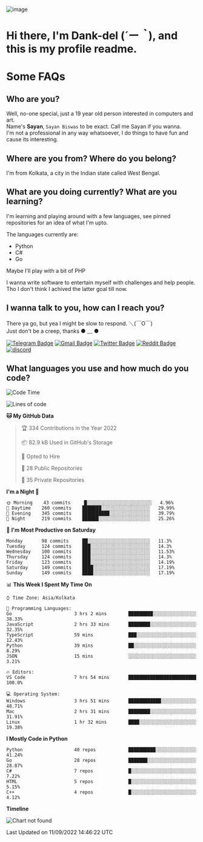 ![image](https://user-images.githubusercontent.com/63096193/125182844-29f20800-e22f-11eb-8dc9-b0f2d29647bb.png)

# **Hi there, I'm Dank-del (*´ー｀*), and this is my profile readme.**
<!--  [![Profile views](https://gpvc.arturio.dev/dank-del)](https://github.com/dank-del) -->
# Some FAQs

## **Who are you?**

Well, no-one special, just a 19 year old person interested in computers and art. \
Name's **Sayan**, `Sayan Biswas` to be exact. Call me Sayan if you wanna. \
I'm not a professional in any way whatsoever, I do things to have fun and cause its interesting.

## **Where are you from? Where do you belong?**

I'm from Kolkata, a city in the Indian state called West Bengal.

## **What are you doing currently? What are you learning?**

I'm learning and playing around with a few languages, see pinned repositories for an idea of what I'm upto.

The languages currently are:

- Python
- C#
- Go

Maybe I'll play with a bit of PHP

I wanna write software to entertain myself with challenges and help people. \
Tho I don't think I achived the latter goal till now.

<!--## **Eww, I see a weeb profile.**

Can't help it, it's the best way to hide my face on this account
> Why do people hate weebs .-.

## **Cool, what more interests you?**

My interests are quite, weird. They're scattered all over the place. \
I've been fascinated by music and have studied it since the age of 6, I've performed on stage and on air but yeah now I've been away from that. I specialize in key instruments. \
Another thing that interests me is Media Production, aka, working with audio, video and broadcasting media.

> I just like art in general. also feeds the reason of me being obsessed with Japanese drawings (⋟ ﹏ ⋞)-->

## **I wanna talk to you, how can I reach you?**

There ya go, but yea I might be slow to respond. ＼(￣O￣) \
Just don't be a creep, thanks ● ﹏ ●

[![Telegram Badge](https://img.shields.io/badge/-dank_as_fuck-1ca0f1?style=flat-square&logo=telegram&logoColor=white&link=https://t.me/dank_as_fuck)](https://t.me/dank_as_fuck)
[![Gmail Badge](https://img.shields.io/badge/-chizuru@kanojo.tk-c14438?style=flat-square&logo=Gmail&logoColor=white&link=mailto:chizuru@kanojo.tk)](mailto:chizuru@kanojo.tk)
[![Twitter Badge](https://img.shields.io/twitter/follow/TheDankDel?style=social)](https://twitter.com/TheDankDel)
[![Reddit Badge](https://img.shields.io/reddit/user-karma/combined/dank_as_fuck_?style=social)](https://www.reddit.com/user/dank_as_fuck_/)
[![discord](https://discord-md-badge.vercel.app/api/shield/506536929152466945?style=social)](https://discordapp.com/users/506536929152466945)

## **What languages you use and how much do you code?**

<!--START_SECTION:waka-->
![Code Time](http://img.shields.io/badge/Code%20Time-737%20hrs%203%20mins-blue)

![Lines of code](https://img.shields.io/badge/From%20Hello%20World%20I%27ve%20Written-935%20Thousand%20lines%20of%20code-blue)

**🐱 My GitHub Data** 

> 🏆 334 Contributions in the Year 2022
 > 
> 📦 82.9 kB Used in GitHub's Storage 
 > 
> 💼 Opted to Hire
 > 
> 📜 28 Public Repositories 
 > 
> 🔑 35 Private Repositories  
 > 
**I'm a Night 🦉** 

```text
🌞 Morning    43 commits     █░░░░░░░░░░░░░░░░░░░░░░░░   4.96% 
🌆 Daytime    260 commits    ███████░░░░░░░░░░░░░░░░░░   29.99% 
🌃 Evening    345 commits    ██████████░░░░░░░░░░░░░░░   39.79% 
🌙 Night      219 commits    ██████░░░░░░░░░░░░░░░░░░░   25.26%

```
📅 **I'm Most Productive on Saturday** 

```text
Monday       98 commits     ██░░░░░░░░░░░░░░░░░░░░░░░   11.3% 
Tuesday      124 commits    ███░░░░░░░░░░░░░░░░░░░░░░   14.3% 
Wednesday    100 commits    ███░░░░░░░░░░░░░░░░░░░░░░   11.53% 
Thursday     124 commits    ███░░░░░░░░░░░░░░░░░░░░░░   14.3% 
Friday       123 commits    ███░░░░░░░░░░░░░░░░░░░░░░   14.19% 
Saturday     149 commits    ████░░░░░░░░░░░░░░░░░░░░░   17.19% 
Sunday       149 commits    ████░░░░░░░░░░░░░░░░░░░░░   17.19%

```


📊 **This Week I Spent My Time On** 

```text
⌚︎ Time Zone: Asia/Kolkata

💬 Programming Languages: 
Go                       3 hrs 2 mins        █████████░░░░░░░░░░░░░░░░   38.33% 
JavaScript               2 hrs 33 mins       ████████░░░░░░░░░░░░░░░░░   32.35% 
TypeScript               59 mins             ███░░░░░░░░░░░░░░░░░░░░░░   12.43% 
Python                   39 mins             ██░░░░░░░░░░░░░░░░░░░░░░░   8.29% 
JSON                     15 mins             ░░░░░░░░░░░░░░░░░░░░░░░░░   3.21%

🔥 Editors: 
VS Code                  7 hrs 54 mins       █████████████████████████   100.0%

💻 Operating System: 
Windows                  3 hrs 51 mins       ████████████░░░░░░░░░░░░░   48.71% 
Mac                      2 hrs 31 mins       ████████░░░░░░░░░░░░░░░░░   31.91% 
Linux                    1 hr 32 mins        ████░░░░░░░░░░░░░░░░░░░░░   19.38%

```

**I Mostly Code in Python** 

```text
Python                   40 repos            ██████████░░░░░░░░░░░░░░░   41.24% 
Go                       28 repos            ███████░░░░░░░░░░░░░░░░░░   28.87% 
C#                       7 repos             █░░░░░░░░░░░░░░░░░░░░░░░░   7.22% 
HTML                     5 repos             █░░░░░░░░░░░░░░░░░░░░░░░░   5.15% 
C++                      4 repos             █░░░░░░░░░░░░░░░░░░░░░░░░   4.12%

```


**Timeline**

![Chart not found](https://raw.githubusercontent.com/Dank-del/Dank-del/main/charts/bar_graph.png) 


 Last Updated on 11/09/2022 14:46:22 UTC
<!--END_SECTION:waka-->

<!--## **Can I stalk your spotify?**

Um sure.

![OwO Spotify](https://spotify-recently-played-readme.vercel.app/api?user=31fdrsslnr7nvq4ytqwtw7c4rxfm&count=5)-->
